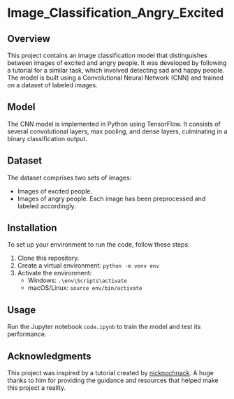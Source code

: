 # Image_Classification_Angry_Excited

## Overview
This project contains an image classification model that distinguishes between images of excited and angry people. It was developed by following a tutorial for a similar task, which involved detecting sad and happy people. The model is built using a Convolutional Neural Network (CNN) and trained on a dataset of labeled images.

## Model
The CNN model is implemented in Python using TensorFlow. It consists of several convolutional layers, max pooling, and dense layers, culminating in a binary classification output.

## Dataset
The dataset comprises two sets of images: 
- Images of excited people.
- Images of angry people.
Each image has been preprocessed and labeled accordingly.

## Installation
To set up your environment to run the code, follow these steps:

1. Clone this repository.
2. Create a virtual environment: `python -m venv env`
3. Activate the environment:
   - Windows: `.\env\Scripts\activate`
   - macOS/Linux: `source env/bin/activate`

## Usage
Run the Jupyter notebook `code.ipynb` to train the model and test its performance.

## Acknowledgments
This project was inspired by a tutorial created by [nicknochnack](https://github.com/nicknochnack/ImageClassification). A huge thanks to him for providing the guidance and resources that helped make this project a reality.

